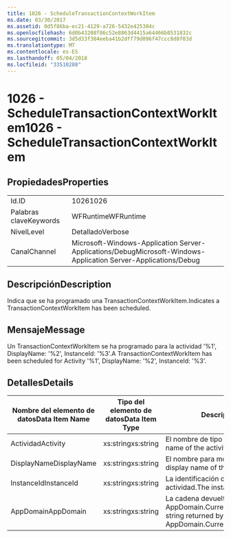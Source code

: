 ```yaml
---
title: 1026 - ScheduleTransactionContextWorkItem
ms.date: 03/30/2017
ms.assetid: 0d5f86ba-ec21-4129-a726-5432e425384c
ms.openlocfilehash: 6d0b43208f86c52e8863d4415a64466b0531832c
ms.sourcegitcommit: 3d5d33f384eeba41b2dff79d096f47ccc8d8f03d
ms.translationtype: MT
ms.contentlocale: es-ES
ms.lasthandoff: 05/04/2018
ms.locfileid: "33510288"
---
```

# <a name="1026---scheduletransactioncontextworkitem"></a><span data-ttu-id="defb6-102">1026 - ScheduleTransactionContextWorkItem</span><span class="sxs-lookup"><span data-stu-id="defb6-102">1026 - ScheduleTransactionContextWorkItem</span></span>
## <a name="properties"></a><span data-ttu-id="defb6-103">Propiedades</span><span class="sxs-lookup"><span data-stu-id="defb6-103">Properties</span></span>  
  
|||  
|-|-|  
|<span data-ttu-id="defb6-104">Id.</span><span class="sxs-lookup"><span data-stu-id="defb6-104">ID</span></span>|<span data-ttu-id="defb6-105">1026</span><span class="sxs-lookup"><span data-stu-id="defb6-105">1026</span></span>|  
|<span data-ttu-id="defb6-106">Palabras clave</span><span class="sxs-lookup"><span data-stu-id="defb6-106">Keywords</span></span>|<span data-ttu-id="defb6-107">WFRuntime</span><span class="sxs-lookup"><span data-stu-id="defb6-107">WFRuntime</span></span>|  
|<span data-ttu-id="defb6-108">Nivel</span><span class="sxs-lookup"><span data-stu-id="defb6-108">Level</span></span>|<span data-ttu-id="defb6-109">Detallado</span><span class="sxs-lookup"><span data-stu-id="defb6-109">Verbose</span></span>|  
|<span data-ttu-id="defb6-110">Canal</span><span class="sxs-lookup"><span data-stu-id="defb6-110">Channel</span></span>|<span data-ttu-id="defb6-111">Microsoft-Windows-Application Server-Applications/Debug</span><span class="sxs-lookup"><span data-stu-id="defb6-111">Microsoft-Windows-Application Server-Applications/Debug</span></span>|  
  
## <a name="description"></a><span data-ttu-id="defb6-112">Descripción</span><span class="sxs-lookup"><span data-stu-id="defb6-112">Description</span></span>  
 <span data-ttu-id="defb6-113">Indica que se ha programado una TransactionContextWorkItem.</span><span class="sxs-lookup"><span data-stu-id="defb6-113">Indicates a TransactionContextWorkItem has been scheduled.</span></span>  
  
## <a name="message"></a><span data-ttu-id="defb6-114">Mensaje</span><span class="sxs-lookup"><span data-stu-id="defb6-114">Message</span></span>  
 <span data-ttu-id="defb6-115">Un TransactionContextWorkItem se ha programado para la actividad '%1', DisplayName: '%2', InstanceId: '%3'.</span><span class="sxs-lookup"><span data-stu-id="defb6-115">A TransactionContextWorkItem has been scheduled for Activity '%1', DisplayName: '%2', InstanceId: '%3'.</span></span>  
  
## <a name="details"></a><span data-ttu-id="defb6-116">Detalles</span><span class="sxs-lookup"><span data-stu-id="defb6-116">Details</span></span>  
  
|<span data-ttu-id="defb6-117">Nombre del elemento de datos</span><span class="sxs-lookup"><span data-stu-id="defb6-117">Data Item Name</span></span>|<span data-ttu-id="defb6-118">Tipo del elemento de datos</span><span class="sxs-lookup"><span data-stu-id="defb6-118">Data Item Type</span></span>|<span data-ttu-id="defb6-119">Descripción</span><span class="sxs-lookup"><span data-stu-id="defb6-119">Description</span></span>|  
|--------------------|--------------------|-----------------|  
|<span data-ttu-id="defb6-120">Actividad</span><span class="sxs-lookup"><span data-stu-id="defb6-120">Activity</span></span>|<span data-ttu-id="defb6-121">xs:string</span><span class="sxs-lookup"><span data-stu-id="defb6-121">xs:string</span></span>|<span data-ttu-id="defb6-122">El nombre de tipo de la actividad.</span><span class="sxs-lookup"><span data-stu-id="defb6-122">The type name of the activity.</span></span>|  
|<span data-ttu-id="defb6-123">DisplayName</span><span class="sxs-lookup"><span data-stu-id="defb6-123">DisplayName</span></span>|<span data-ttu-id="defb6-124">xs:string</span><span class="sxs-lookup"><span data-stu-id="defb6-124">xs:string</span></span>|<span data-ttu-id="defb6-125">El nombre para mostrar de la actividad.</span><span class="sxs-lookup"><span data-stu-id="defb6-125">The display name of the activity.</span></span>|  
|<span data-ttu-id="defb6-126">InstanceId</span><span class="sxs-lookup"><span data-stu-id="defb6-126">InstanceId</span></span>|<span data-ttu-id="defb6-127">xs:string</span><span class="sxs-lookup"><span data-stu-id="defb6-127">xs:string</span></span>|<span data-ttu-id="defb6-128">La identificación de instancia de la actividad.</span><span class="sxs-lookup"><span data-stu-id="defb6-128">The instance id of the activity.</span></span>|  
|<span data-ttu-id="defb6-129">AppDomain</span><span class="sxs-lookup"><span data-stu-id="defb6-129">AppDomain</span></span>|<span data-ttu-id="defb6-130">xs:string</span><span class="sxs-lookup"><span data-stu-id="defb6-130">xs:string</span></span>|<span data-ttu-id="defb6-131">La cadena devuelta por AppDomain.CurrentDomain.FriendlyName.</span><span class="sxs-lookup"><span data-stu-id="defb6-131">The string returned by AppDomain.CurrentDomain.FriendlyName.</span></span>|
